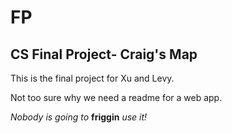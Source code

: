 FP
==

CS Final Project- Craig's Map
--

This is the final project for Xu and Levy.

Not too sure why we need a readme for a web app.

*Nobody is going to* **friggin** *use it!*
